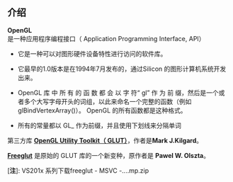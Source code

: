 ## 介绍  

**OpenGL** 是一种应用程序编程接口（ Application Programming Interface, API）

- 它是一种可以对图形硬件设备特性进行访问的软件库。

- 它最早的1.0版本是在1994年7月发布的，通过Silicon 的图形计算机系统开发出来。

- OpenGL 库 中 所 有 的 函 数 都 会 以 字 符“ gl” 作 为 前
缀，然后是一个或者多个大写字母开头的词组，以此来命名一个完整的函数（例如
glBindVertexArray()）。 OpenGL 的所有函数都是这种格式。

- 所有的常量都以 GL_ 作为前缀，并且使用下划线来分隔单词


第三方库 **[OpenGL Utility Toolkit（ GLUT）](https://www.opengl.org/resources/libraries/glut/glutdlls37beta.zip)**，作者是**Mark J.Kilgard**。

**[Freeglut](https://www.transmissionzero.co.uk/files/software/development/GLUT/older)** 是原始的 GLUT 库的一个新变种，原作者是 **Pawel W. Olszta**。

[**注**]: VS201x 系列下载freeglut - MSVC -....mp.zip
